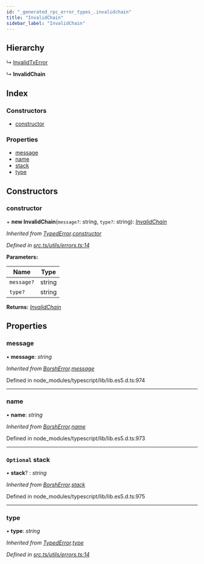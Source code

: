 ```yaml
---
id: "_generated_rpc_error_types_.invalidchain"
title: "InvalidChain"
sidebar_label: "InvalidChain"
---
```


## Hierarchy

  ↳ [InvalidTxError](_generated_rpc_error_types_.invalidtxerror.md)

  ↳ **InvalidChain**

## Index

### Constructors

* [constructor](_generated_rpc_error_types_.invalidchain.md#constructor)

### Properties

* [message](_generated_rpc_error_types_.invalidchain.md#message)
* [name](_generated_rpc_error_types_.invalidchain.md#name)
* [stack](_generated_rpc_error_types_.invalidchain.md#optional-stack)
* [type](_generated_rpc_error_types_.invalidchain.md#type)

## Constructors

###  constructor

\+ **new InvalidChain**(`message?`: string, `type?`: string): *[InvalidChain](_generated_rpc_error_types_.invalidchain.md)*

*Inherited from [TypedError](_utils_errors_.typederror.md).[constructor](_utils_errors_.typederror.md#constructor)*

*Defined in [src.ts/utils/errors.ts:14](https://github.com/nearprotocol/nearlib/blob/213b318/src.ts/utils/errors.ts#L14)*

**Parameters:**

Name | Type |
------ | ------ |
`message?` | string |
`type?` | string |

**Returns:** *[InvalidChain](_generated_rpc_error_types_.invalidchain.md)*

## Properties

###  message

• **message**: *string*

*Inherited from [BorshError](_utils_serialize_.borsherror.md).[message](_utils_serialize_.borsherror.md#message)*

Defined in node_modules/typescript/lib/lib.es5.d.ts:974

___

###  name

• **name**: *string*

*Inherited from [BorshError](_utils_serialize_.borsherror.md).[name](_utils_serialize_.borsherror.md#name)*

Defined in node_modules/typescript/lib/lib.es5.d.ts:973

___

### `Optional` stack

• **stack**? : *string*

*Inherited from [BorshError](_utils_serialize_.borsherror.md).[stack](_utils_serialize_.borsherror.md#optional-stack)*

Defined in node_modules/typescript/lib/lib.es5.d.ts:975

___

###  type

• **type**: *string*

*Inherited from [TypedError](_utils_errors_.typederror.md).[type](_utils_errors_.typederror.md#type)*

*Defined in [src.ts/utils/errors.ts:14](https://github.com/nearprotocol/nearlib/blob/213b318/src.ts/utils/errors.ts#L14)*

